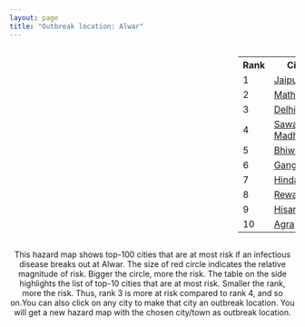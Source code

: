 ```yaml
---
layout: page
title: "Outbreak location: Alwar"
---
```

<div style="width: 100%; overflow: auto;">
<div style="width: 75%; float: left;">
<div id="mapid">
<script src="https://buda-magenta.github.io/hazard_map/load_map.js"></script>

<script>
var marker_outbreak = L.marker([27.639077, 76.614452],{"autoPan": true}).addTo(map); marker_outbreak.bindTooltip("Alwar").openTooltip();

var circle_1 = L.circle([26.915458, 75.818982], {"pane": "markerPane", "color": "red", "fill": true, "fillOpacity": 0.2, "fillRule": "evenodd", "lineCap": "round", "lineJoin": "round", "opacity": 1.0, "radius": 82185, "stroke": true, "weight": 3}).addTo(map);
circle_1.bindTooltip("Jaipur<br>rank: 1<br>hazard index: 0.082185")
circle_1.bindPopup('<a href="https://buda-magenta.github.io/hazard_map/Jaipur">Jaipur</a>')

var circle_2 = L.circle([27.633333, 77.583333], {"pane": "markerPane", "color": "red", "fill": true, "fillOpacity": 0.2, "fillRule": "evenodd", "lineCap": "round", "lineJoin": "round", "opacity": 1.0, "radius": 75638, "stroke": true, "weight": 3}).addTo(map);
circle_2.bindTooltip("Mathura<br>rank: 2<br>hazard index: 0.075638")
circle_2.bindPopup('<a href="https://buda-magenta.github.io/hazard_map/Mathura">Mathura</a>')

var circle_3 = L.circle([28.651718, 77.221939], {"pane": "markerPane", "color": "red", "fill": true, "fillOpacity": 0.2, "fillRule": "evenodd", "lineCap": "round", "lineJoin": "round", "opacity": 1.0, "radius": 51763, "stroke": true, "weight": 3}).addTo(map);
circle_3.bindTooltip("Delhi<br>rank: 3<br>hazard index: 0.051763")
circle_3.bindPopup('<a href="https://buda-magenta.github.io/hazard_map/Delhi">Delhi</a>')

var circle_4 = L.circle([26.229141, 76.304533], {"pane": "markerPane", "color": "red", "fill": true, "fillOpacity": 0.2, "fillRule": "evenodd", "lineCap": "round", "lineJoin": "round", "opacity": 1.0, "radius": 27496, "stroke": true, "weight": 3}).addTo(map);
circle_4.bindTooltip("Sawai Madhopur<br>rank: 4<br>hazard index: 0.027497")
circle_4.bindPopup('<a href="https://buda-magenta.github.io/hazard_map/Sawai_Madhopur">Sawai Madhopur</a>')

var circle_5 = L.circle([28.793170, 76.139128], {"pane": "markerPane", "color": "red", "fill": true, "fillOpacity": 0.2, "fillRule": "evenodd", "lineCap": "round", "lineJoin": "round", "opacity": 1.0, "radius": 14643, "stroke": true, "weight": 3}).addTo(map);
circle_5.bindTooltip("Bhiwani<br>rank: 5<br>hazard index: 0.014643")
circle_5.bindPopup('<a href="https://buda-magenta.github.io/hazard_map/Bhiwani">Bhiwani</a>')

var circle_6 = L.circle([19.794750, 75.077922], {"pane": "markerPane", "color": "red", "fill": true, "fillOpacity": 0.2, "fillRule": "evenodd", "lineCap": "round", "lineJoin": "round", "opacity": 1.0, "radius": 12541, "stroke": true, "weight": 3}).addTo(map);
circle_6.bindTooltip("Gangapur<br>rank: 6<br>hazard index: 0.012542")
circle_6.bindPopup('<a href="https://buda-magenta.github.io/hazard_map/Gangapur">Gangapur</a>')

var circle_7 = L.circle([26.732501, 77.036312], {"pane": "markerPane", "color": "red", "fill": true, "fillOpacity": 0.2, "fillRule": "evenodd", "lineCap": "round", "lineJoin": "round", "opacity": 1.0, "radius": 12034, "stroke": true, "weight": 3}).addTo(map);
circle_7.bindTooltip("Hindaun<br>rank: 7<br>hazard index: 0.012035")
circle_7.bindPopup('<a href="https://buda-magenta.github.io/hazard_map/Hindaun">Hindaun</a>')

var circle_8 = L.circle([28.195647, 76.616518], {"pane": "markerPane", "color": "red", "fill": true, "fillOpacity": 0.2, "fillRule": "evenodd", "lineCap": "round", "lineJoin": "round", "opacity": 1.0, "radius": 10990, "stroke": true, "weight": 3}).addTo(map);
circle_8.bindTooltip("Rewari<br>rank: 8<br>hazard index: 0.010990")
circle_8.bindPopup('<a href="https://buda-magenta.github.io/hazard_map/Rewari">Rewari</a>')

var circle_9 = L.circle([29.168807, 75.746110], {"pane": "markerPane", "color": "red", "fill": true, "fillOpacity": 0.2, "fillRule": "evenodd", "lineCap": "round", "lineJoin": "round", "opacity": 1.0, "radius": 6631, "stroke": true, "weight": 3}).addTo(map);
circle_9.bindTooltip("Hisar<br>rank: 9<br>hazard index: 0.006631")
circle_9.bindPopup('<a href="https://buda-magenta.github.io/hazard_map/Hisar">Hisar</a>')

var circle_10 = L.circle([27.175255, 78.009816], {"pane": "markerPane", "color": "red", "fill": true, "fillOpacity": 0.2, "fillRule": "evenodd", "lineCap": "round", "lineJoin": "round", "opacity": 1.0, "radius": 6426, "stroke": true, "weight": 3}).addTo(map);
circle_10.bindTooltip("Agra<br>rank: 10<br>hazard index: 0.006426")
circle_10.bindPopup('<a href="https://buda-magenta.github.io/hazard_map/Agra">Agra</a>')

var circle_11 = L.circle([28.402979, 77.310384], {"pane": "markerPane", "color": "red", "fill": true, "fillOpacity": 0.2, "fillRule": "evenodd", "lineCap": "round", "lineJoin": "round", "opacity": 1.0, "radius": 5117, "stroke": true, "weight": 3}).addTo(map);
circle_11.bindTooltip("Faridabad<br>rank: 11<br>hazard index: 0.005117")
circle_11.bindPopup('<a href="https://buda-magenta.github.io/hazard_map/Faridabad">Faridabad</a>')

var circle_12 = L.circle([29.000653, 77.768229], {"pane": "markerPane", "color": "red", "fill": true, "fillOpacity": 0.2, "fillRule": "evenodd", "lineCap": "round", "lineJoin": "round", "opacity": 1.0, "radius": 4837, "stroke": true, "weight": 3}).addTo(map);
circle_12.bindTooltip("Meerut<br>rank: 12<br>hazard index: 0.004838")
circle_12.bindPopup('<a href="https://buda-magenta.github.io/hazard_map/Meerut">Meerut</a>')

var circle_13 = L.circle([27.662826, 75.027926], {"pane": "markerPane", "color": "red", "fill": true, "fillOpacity": 0.2, "fillRule": "evenodd", "lineCap": "round", "lineJoin": "round", "opacity": 1.0, "radius": 4775, "stroke": true, "weight": 3}).addTo(map);
circle_13.bindTooltip("Sikar<br>rank: 13<br>hazard index: 0.004775")
circle_13.bindPopup('<a href="https://buda-magenta.github.io/hazard_map/Sikar">Sikar</a>')

var circle_14 = L.circle([25.954628, 83.647350], {"pane": "markerPane", "color": "red", "fill": true, "fillOpacity": 0.2, "fillRule": "evenodd", "lineCap": "round", "lineJoin": "round", "opacity": 1.0, "radius": 4213, "stroke": true, "weight": 3}).addTo(map);
circle_14.bindTooltip("Maunath Bhanjan<br>rank: 14<br>hazard index: 0.004213")
circle_14.bindPopup('<a href="https://buda-magenta.github.io/hazard_map/Maunath_Bhanjan">Maunath Bhanjan</a>')

var circle_15 = L.circle([27.265212, 77.369126], {"pane": "markerPane", "color": "red", "fill": true, "fillOpacity": 0.2, "fillRule": "evenodd", "lineCap": "round", "lineJoin": "round", "opacity": 1.0, "radius": 3991, "stroke": true, "weight": 3}).addTo(map);
circle_15.bindTooltip("Bharatpur<br>rank: 15<br>hazard index: 0.003992")
circle_15.bindPopup('<a href="https://buda-magenta.github.io/hazard_map/Bharatpur">Bharatpur</a>')

var circle_16 = L.circle([26.469100, 74.639000], {"pane": "markerPane", "color": "red", "fill": true, "fillOpacity": 0.2, "fillRule": "evenodd", "lineCap": "round", "lineJoin": "round", "opacity": 1.0, "radius": 3778, "stroke": true, "weight": 3}).addTo(map);
circle_16.bindTooltip("Ajmer<br>rank: 16<br>hazard index: 0.003779")
circle_16.bindPopup('<a href="https://buda-magenta.github.io/hazard_map/Ajmer">Ajmer</a>')

var circle_17 = L.circle([28.428262, 77.002700], {"pane": "markerPane", "color": "red", "fill": true, "fillOpacity": 0.2, "fillRule": "evenodd", "lineCap": "round", "lineJoin": "round", "opacity": 1.0, "radius": 3674, "stroke": true, "weight": 3}).addTo(map);
circle_17.bindTooltip("Gurgaon<br>rank: 17<br>hazard index: 0.003675")
circle_17.bindPopup('<a href="https://buda-magenta.github.io/hazard_map/Gurgaon">Gurgaon</a>')

var circle_18 = L.circle([25.196826, 76.000893], {"pane": "markerPane", "color": "red", "fill": true, "fillOpacity": 0.2, "fillRule": "evenodd", "lineCap": "round", "lineJoin": "round", "opacity": 1.0, "radius": 3366, "stroke": true, "weight": 3}).addTo(map);
circle_18.bindTooltip("Kota<br>rank: 18<br>hazard index: 0.003366")
circle_18.bindPopup('<a href="https://buda-magenta.github.io/hazard_map/Kota">Kota</a>')

var circle_19 = L.circle([27.876990, 78.137290], {"pane": "markerPane", "color": "red", "fill": true, "fillOpacity": 0.2, "fillRule": "evenodd", "lineCap": "round", "lineJoin": "round", "opacity": 1.0, "radius": 3179, "stroke": true, "weight": 3}).addTo(map);
circle_19.bindTooltip("Aligarh<br>rank: 19<br>hazard index: 0.003179")
circle_19.bindPopup('<a href="https://buda-magenta.github.io/hazard_map/Aligarh">Aligarh</a>')

var circle_20 = L.circle([26.122147, 75.663754], {"pane": "markerPane", "color": "red", "fill": true, "fillOpacity": 0.2, "fillRule": "evenodd", "lineCap": "round", "lineJoin": "round", "opacity": 1.0, "radius": 3039, "stroke": true, "weight": 3}).addTo(map);
circle_20.bindTooltip("Tonk<br>rank: 20<br>hazard index: 0.003039")
circle_20.bindPopup('<a href="https://buda-magenta.github.io/hazard_map/Tonk">Tonk</a>')

var circle_21 = L.circle([24.917151, 76.696403], {"pane": "markerPane", "color": "red", "fill": true, "fillOpacity": 0.2, "fillRule": "evenodd", "lineCap": "round", "lineJoin": "round", "opacity": 1.0, "radius": 2793, "stroke": true, "weight": 3}).addTo(map);
circle_21.bindTooltip("Baran<br>rank: 21<br>hazard index: 0.002794")
circle_21.bindPopup('<a href="https://buda-magenta.github.io/hazard_map/Baran">Baran</a>')

var circle_22 = L.circle([30.733442, 76.779714], {"pane": "markerPane", "color": "red", "fill": true, "fillOpacity": 0.2, "fillRule": "evenodd", "lineCap": "round", "lineJoin": "round", "opacity": 1.0, "radius": 2761, "stroke": true, "weight": 3}).addTo(map);
circle_22.bindTooltip("Chandigarh<br>rank: 22<br>hazard index: 0.002762")
circle_22.bindPopup('<a href="https://buda-magenta.github.io/hazard_map/Chandigarh">Chandigarh</a>')

var circle_23 = L.circle([26.296772, 73.035143], {"pane": "markerPane", "color": "red", "fill": true, "fillOpacity": 0.2, "fillRule": "evenodd", "lineCap": "round", "lineJoin": "round", "opacity": 1.0, "radius": 2524, "stroke": true, "weight": 3}).addTo(map);
circle_23.bindTooltip("Jodhpur<br>rank: 23<br>hazard index: 0.002525")
circle_23.bindPopup('<a href="https://buda-magenta.github.io/hazard_map/Jodhpur">Jodhpur</a>')

var circle_24 = L.circle([28.901090, 76.580194], {"pane": "markerPane", "color": "red", "fill": true, "fillOpacity": 0.2, "fillRule": "evenodd", "lineCap": "round", "lineJoin": "round", "opacity": 1.0, "radius": 2431, "stroke": true, "weight": 3}).addTo(map);
circle_24.bindTooltip("Rohtak<br>rank: 24<br>hazard index: 0.002432")
circle_24.bindPopup('<a href="https://buda-magenta.github.io/hazard_map/Rohtak">Rohtak</a>')

var circle_25 = L.circle([23.021624, 72.579707], {"pane": "markerPane", "color": "red", "fill": true, "fillOpacity": 0.2, "fillRule": "evenodd", "lineCap": "round", "lineJoin": "round", "opacity": 1.0, "radius": 2377, "stroke": true, "weight": 3}).addTo(map);
circle_25.bindTooltip("Ahmedabad<br>rank: 25<br>hazard index: 0.002378")
circle_25.bindPopup('<a href="https://buda-magenta.github.io/hazard_map/Ahmedabad">Ahmedabad</a>')

var circle_26 = L.circle([28.570784, 77.327107], {"pane": "markerPane", "color": "red", "fill": true, "fillOpacity": 0.2, "fillRule": "evenodd", "lineCap": "round", "lineJoin": "round", "opacity": 1.0, "radius": 2340, "stroke": true, "weight": 3}).addTo(map);
circle_26.bindTooltip("Noida<br>rank: 26<br>hazard index: 0.002340")
circle_26.bindPopup('<a href="https://buda-magenta.github.io/hazard_map/Noida">Noida</a>')

var circle_27 = L.circle([27.177366, 78.389912], {"pane": "markerPane", "color": "red", "fill": true, "fillOpacity": 0.2, "fillRule": "evenodd", "lineCap": "round", "lineJoin": "round", "opacity": 1.0, "radius": 2199, "stroke": true, "weight": 3}).addTo(map);
circle_27.bindTooltip("Firozabad<br>rank: 27<br>hazard index: 0.002200")
circle_27.bindPopup('<a href="https://buda-magenta.github.io/hazard_map/Firozabad">Firozabad</a>')

var circle_28 = L.circle([28.206144, 74.691907], {"pane": "markerPane", "color": "red", "fill": true, "fillOpacity": 0.2, "fillRule": "evenodd", "lineCap": "round", "lineJoin": "round", "opacity": 1.0, "radius": 2193, "stroke": true, "weight": 3}).addTo(map);
circle_28.bindTooltip("Churu<br>rank: 28<br>hazard index: 0.002194")
circle_28.bindPopup('<a href="https://buda-magenta.github.io/hazard_map/Churu">Churu</a>')

var circle_29 = L.circle([27.573243, 78.111739], {"pane": "markerPane", "color": "red", "fill": true, "fillOpacity": 0.2, "fillRule": "evenodd", "lineCap": "round", "lineJoin": "round", "opacity": 1.0, "radius": 1877, "stroke": true, "weight": 3}).addTo(map);
circle_29.bindTooltip("Hathras<br>rank: 29<br>hazard index: 0.001877")
circle_29.bindPopup('<a href="https://buda-magenta.github.io/hazard_map/Hathras">Hathras</a>')

var circle_30 = L.circle([28.733400, 77.298600], {"pane": "markerPane", "color": "red", "fill": true, "fillOpacity": 0.2, "fillRule": "evenodd", "lineCap": "round", "lineJoin": "round", "opacity": 1.0, "radius": 1866, "stroke": true, "weight": 3}).addTo(map);
circle_30.bindTooltip("Loni<br>rank: 30<br>hazard index: 0.001866")
circle_30.bindPopup('<a href="https://buda-magenta.github.io/hazard_map/Loni">Loni</a>')

var circle_31 = L.circle([27.883846, 78.634890], {"pane": "markerPane", "color": "red", "fill": true, "fillOpacity": 0.2, "fillRule": "evenodd", "lineCap": "round", "lineJoin": "round", "opacity": 1.0, "radius": 1382, "stroke": true, "weight": 3}).addTo(map);
circle_31.bindTooltip("Kasganj<br>rank: 31<br>hazard index: 0.001383")
circle_31.bindPopup('<a href="https://buda-magenta.github.io/hazard_map/Kasganj">Kasganj</a>')

var circle_32 = L.circle([29.391275, 76.977168], {"pane": "markerPane", "color": "red", "fill": true, "fillOpacity": 0.2, "fillRule": "evenodd", "lineCap": "round", "lineJoin": "round", "opacity": 1.0, "radius": 1311, "stroke": true, "weight": 3}).addTo(map);
circle_32.bindTooltip("Panipat<br>rank: 32<br>hazard index: 0.001311")
circle_32.bindPopup('<a href="https://buda-magenta.github.io/hazard_map/Panipat">Panipat</a>')

var circle_33 = L.circle([19.075990, 72.877393], {"pane": "markerPane", "color": "red", "fill": true, "fillOpacity": 0.2, "fillRule": "evenodd", "lineCap": "round", "lineJoin": "round", "opacity": 1.0, "radius": 1237, "stroke": true, "weight": 3}).addTo(map);
circle_33.bindTooltip("Mumbai<br>rank: 33<br>hazard index: 0.001237")
circle_33.bindPopup('<a href="https://buda-magenta.github.io/hazard_map/Mumbai">Mumbai</a>')

var circle_34 = L.circle([26.460914, 80.321759], {"pane": "markerPane", "color": "red", "fill": true, "fillOpacity": 0.2, "fillRule": "evenodd", "lineCap": "round", "lineJoin": "round", "opacity": 1.0, "radius": 1212, "stroke": true, "weight": 3}).addTo(map);
circle_34.bindTooltip("Kanpur<br>rank: 34<br>hazard index: 0.001213")
circle_34.bindPopup('<a href="https://buda-magenta.github.io/hazard_map/Kanpur">Kanpur</a>')

var circle_35 = L.circle([26.166667, 77.500000], {"pane": "markerPane", "color": "red", "fill": true, "fillOpacity": 0.2, "fillRule": "evenodd", "lineCap": "round", "lineJoin": "round", "opacity": 1.0, "radius": 1205, "stroke": true, "weight": 3}).addTo(map);
circle_35.bindTooltip("Morena<br>rank: 35<br>hazard index: 0.001206")
circle_35.bindPopup('<a href="https://buda-magenta.github.io/hazard_map/Morena">Morena</a>')

var circle_36 = L.circle([29.003314, 77.016732], {"pane": "markerPane", "color": "red", "fill": true, "fillOpacity": 0.2, "fillRule": "evenodd", "lineCap": "round", "lineJoin": "round", "opacity": 1.0, "radius": 1092, "stroke": true, "weight": 3}).addTo(map);
circle_36.bindTooltip("Sonipat<br>rank: 36<br>hazard index: 0.001093")
circle_36.bindPopup('<a href="https://buda-magenta.github.io/hazard_map/Sonipat">Sonipat</a>')

var circle_37 = L.circle([28.015929, 73.317137], {"pane": "markerPane", "color": "red", "fill": true, "fillOpacity": 0.2, "fillRule": "evenodd", "lineCap": "round", "lineJoin": "round", "opacity": 1.0, "radius": 1030, "stroke": true, "weight": 3}).addTo(map);
circle_37.bindTooltip("Bikaner<br>rank: 37<br>hazard index: 0.001031")
circle_37.bindPopup('<a href="https://buda-magenta.github.io/hazard_map/Bikaner">Bikaner</a>')

var circle_38 = L.circle([29.301826, 76.338471], {"pane": "markerPane", "color": "red", "fill": true, "fillOpacity": 0.2, "fillRule": "evenodd", "lineCap": "round", "lineJoin": "round", "opacity": 1.0, "radius": 1008, "stroke": true, "weight": 3}).addTo(map);
circle_38.bindTooltip("Jind<br>rank: 38<br>hazard index: 0.001009")
circle_38.bindPopup('<a href="https://buda-magenta.github.io/hazard_map/Jind">Jind</a>')

var circle_39 = L.circle([28.740613, 77.835426], {"pane": "markerPane", "color": "red", "fill": true, "fillOpacity": 0.2, "fillRule": "evenodd", "lineCap": "round", "lineJoin": "round", "opacity": 1.0, "radius": 976, "stroke": true, "weight": 3}).addTo(map);
circle_39.bindTooltip("Hapur<br>rank: 39<br>hazard index: 0.000976")
circle_39.bindPopup('<a href="https://buda-magenta.github.io/hazard_map/Hapur">Hapur</a>')

var circle_40 = L.circle([25.488773, 74.699613], {"pane": "markerPane", "color": "red", "fill": true, "fillOpacity": 0.2, "fillRule": "evenodd", "lineCap": "round", "lineJoin": "round", "opacity": 1.0, "radius": 902, "stroke": true, "weight": 3}).addTo(map);
circle_40.bindTooltip("Bhilwara<br>rank: 40<br>hazard index: 0.000902")
circle_40.bindPopup('<a href="https://buda-magenta.github.io/hazard_map/Bhilwara">Bhilwara</a>')

var circle_41 = L.circle([26.588559, 74.861097], {"pane": "markerPane", "color": "red", "fill": true, "fillOpacity": 0.2, "fillRule": "evenodd", "lineCap": "round", "lineJoin": "round", "opacity": 1.0, "radius": 890, "stroke": true, "weight": 3}).addTo(map);
circle_41.bindTooltip("Kishangarh<br>rank: 41<br>hazard index: 0.000890")
circle_41.bindPopup('<a href="https://buda-magenta.github.io/hazard_map/Kishangarh">Kishangarh</a>')

var circle_42 = L.circle([25.335649, 83.007629], {"pane": "markerPane", "color": "red", "fill": true, "fillOpacity": 0.2, "fillRule": "evenodd", "lineCap": "round", "lineJoin": "round", "opacity": 1.0, "radius": 815, "stroke": true, "weight": 3}).addTo(map);
circle_42.bindTooltip("Varanasi<br>rank: 42<br>hazard index: 0.000815")
circle_42.bindPopup('<a href="https://buda-magenta.github.io/hazard_map/Varanasi">Varanasi</a>')

var circle_43 = L.circle([28.388861, 77.974798], {"pane": "markerPane", "color": "red", "fill": true, "fillOpacity": 0.2, "fillRule": "evenodd", "lineCap": "round", "lineJoin": "round", "opacity": 1.0, "radius": 811, "stroke": true, "weight": 3}).addTo(map);
circle_43.bindTooltip("Bulandshahr<br>rank: 43<br>hazard index: 0.000812")
circle_43.bindPopup('<a href="https://buda-magenta.github.io/hazard_map/Bulandshahr">Bulandshahr</a>')

var circle_44 = L.circle([26.653396, 77.624206], {"pane": "markerPane", "color": "red", "fill": true, "fillOpacity": 0.2, "fillRule": "evenodd", "lineCap": "round", "lineJoin": "round", "opacity": 1.0, "radius": 796, "stroke": true, "weight": 3}).addTo(map);
circle_44.bindTooltip("Dhaulpur<br>rank: 44<br>hazard index: 0.000796")
circle_44.bindPopup('<a href="https://buda-magenta.github.io/hazard_map/Dhaulpur">Dhaulpur</a>')

var circle_45 = L.circle([26.022697, 83.028873], {"pane": "markerPane", "color": "red", "fill": true, "fillOpacity": 0.2, "fillRule": "evenodd", "lineCap": "round", "lineJoin": "round", "opacity": 1.0, "radius": 746, "stroke": true, "weight": 3}).addTo(map);
circle_45.bindTooltip("Azamgarh<br>rank: 45<br>hazard index: 0.000747")
circle_45.bindPopup('<a href="https://buda-magenta.github.io/hazard_map/Azamgarh">Azamgarh</a>')

var circle_46 = L.circle([28.660965, 76.834676], {"pane": "markerPane", "color": "red", "fill": true, "fillOpacity": 0.2, "fillRule": "evenodd", "lineCap": "round", "lineJoin": "round", "opacity": 1.0, "radius": 728, "stroke": true, "weight": 3}).addTo(map);
circle_46.bindTooltip("Bahadurgarh<br>rank: 46<br>hazard index: 0.000729")
circle_46.bindPopup('<a href="https://buda-magenta.github.io/hazard_map/Bahadurgarh">Bahadurgarh</a>')

var circle_47 = L.circle([28.753900, 77.399900], {"pane": "markerPane", "color": "red", "fill": true, "fillOpacity": 0.2, "fillRule": "evenodd", "lineCap": "round", "lineJoin": "round", "opacity": 1.0, "radius": 722, "stroke": true, "weight": 3}).addTo(map);
circle_47.bindTooltip("Khora<br>rank: 47<br>hazard index: 0.000722")
circle_47.bindPopup('<a href="https://buda-magenta.github.io/hazard_map/Khora">Khora</a>')

var circle_48 = L.circle([18.521428, 73.854454], {"pane": "markerPane", "color": "red", "fill": true, "fillOpacity": 0.2, "fillRule": "evenodd", "lineCap": "round", "lineJoin": "round", "opacity": 1.0, "radius": 701, "stroke": true, "weight": 3}).addTo(map);
circle_48.bindTooltip("Pune<br>rank: 48<br>hazard index: 0.000701")
circle_48.bindPopup('<a href="https://buda-magenta.github.io/hazard_map/Pune">Pune</a>')

var circle_49 = L.circle([26.838100, 80.934600], {"pane": "markerPane", "color": "red", "fill": true, "fillOpacity": 0.2, "fillRule": "evenodd", "lineCap": "round", "lineJoin": "round", "opacity": 1.0, "radius": 677, "stroke": true, "weight": 3}).addTo(map);
circle_49.bindTooltip("Lucknow<br>rank: 49<br>hazard index: 0.000677")
circle_49.bindPopup('<a href="https://buda-magenta.github.io/hazard_map/Lucknow">Lucknow</a>')

var circle_50 = L.circle([28.079690, 75.541768], {"pane": "markerPane", "color": "red", "fill": true, "fillOpacity": 0.2, "fillRule": "evenodd", "lineCap": "round", "lineJoin": "round", "opacity": 1.0, "radius": 581, "stroke": true, "weight": 3}).addTo(map);
circle_50.bindTooltip("Jhunjhunun<br>rank: 50<br>hazard index: 0.000582")
circle_50.bindPopup('<a href="https://buda-magenta.github.io/hazard_map/Jhunjhunun">Jhunjhunun</a>')

var circle_51 = L.circle([25.531031, 78.652689], {"pane": "markerPane", "color": "red", "fill": true, "fillOpacity": 0.2, "fillRule": "evenodd", "lineCap": "round", "lineJoin": "round", "opacity": 1.0, "radius": 553, "stroke": true, "weight": 3}).addTo(map);
circle_51.bindTooltip("Jhansi<br>rank: 51<br>hazard index: 0.000553")
circle_51.bindPopup('<a href="https://buda-magenta.github.io/hazard_map/Jhansi">Jhansi</a>')

var circle_52 = L.circle([17.388786, 78.461065], {"pane": "markerPane", "color": "red", "fill": true, "fillOpacity": 0.2, "fillRule": "evenodd", "lineCap": "round", "lineJoin": "round", "opacity": 1.0, "radius": 533, "stroke": true, "weight": 3}).addTo(map);
circle_52.bindTooltip("Hyderabad<br>rank: 52<br>hazard index: 0.000534")
circle_52.bindPopup('<a href="https://buda-magenta.github.io/hazard_map/Hyderabad">Hyderabad</a>')

var circle_53 = L.circle([28.651718, 77.221939], {"pane": "markerPane", "color": "red", "fill": true, "fillOpacity": 0.2, "fillRule": "evenodd", "lineCap": "round", "lineJoin": "round", "opacity": 1.0, "radius": 528, "stroke": true, "weight": 3}).addTo(map);
circle_53.bindTooltip("Dehri<br>rank: 53<br>hazard index: 0.000529")
circle_53.bindPopup('<a href="https://buda-magenta.github.io/hazard_map/Dehri">Dehri</a>')

var circle_54 = L.circle([12.979120, 77.591300], {"pane": "markerPane", "color": "red", "fill": true, "fillOpacity": 0.2, "fillRule": "evenodd", "lineCap": "round", "lineJoin": "round", "opacity": 1.0, "radius": 521, "stroke": true, "weight": 3}).addTo(map);
circle_54.bindTooltip("Bangalore<br>rank: 54<br>hazard index: 0.000521")
circle_54.bindPopup('<a href="https://buda-magenta.github.io/hazard_map/Bangalore">Bangalore</a>')

var circle_55 = L.circle([28.176959, 77.373112], {"pane": "markerPane", "color": "red", "fill": true, "fillOpacity": 0.2, "fillRule": "evenodd", "lineCap": "round", "lineJoin": "round", "opacity": 1.0, "radius": 518, "stroke": true, "weight": 3}).addTo(map);
circle_55.bindTooltip("Palwal<br>rank: 55<br>hazard index: 0.000519")
circle_55.bindPopup('<a href="https://buda-magenta.github.io/hazard_map/Palwal">Palwal</a>')

var circle_56 = L.circle([26.671329, 83.364583], {"pane": "markerPane", "color": "red", "fill": true, "fillOpacity": 0.2, "fillRule": "evenodd", "lineCap": "round", "lineJoin": "round", "opacity": 1.0, "radius": 500, "stroke": true, "weight": 3}).addTo(map);
circle_56.bindTooltip("Gorakhpur<br>rank: 56<br>hazard index: 0.000501")
circle_56.bindPopup('<a href="https://buda-magenta.github.io/hazard_map/Gorakhpur">Gorakhpur</a>')

var circle_57 = L.circle([30.909016, 75.851601], {"pane": "markerPane", "color": "red", "fill": true, "fillOpacity": 0.2, "fillRule": "evenodd", "lineCap": "round", "lineJoin": "round", "opacity": 1.0, "radius": 495, "stroke": true, "weight": 3}).addTo(map);
circle_57.bindTooltip("Ludhiana<br>rank: 57<br>hazard index: 0.000495")
circle_57.bindPopup('<a href="https://buda-magenta.github.io/hazard_map/Ludhiana">Ludhiana</a>')

var circle_58 = L.circle([28.826162, 77.541656], {"pane": "markerPane", "color": "red", "fill": true, "fillOpacity": 0.2, "fillRule": "evenodd", "lineCap": "round", "lineJoin": "round", "opacity": 1.0, "radius": 491, "stroke": true, "weight": 3}).addTo(map);
circle_58.bindTooltip("Modinagar<br>rank: 58<br>hazard index: 0.000491")
circle_58.bindPopup('<a href="https://buda-magenta.github.io/hazard_map/Modinagar">Modinagar</a>')

var circle_59 = L.circle([25.438130, 81.833800], {"pane": "markerPane", "color": "red", "fill": true, "fillOpacity": 0.2, "fillRule": "evenodd", "lineCap": "round", "lineJoin": "round", "opacity": 1.0, "radius": 489, "stroke": true, "weight": 3}).addTo(map);
circle_59.bindTooltip("Allahabad<br>rank: 59<br>hazard index: 0.000490")
circle_59.bindPopup('<a href="https://buda-magenta.github.io/hazard_map/Allahabad">Allahabad</a>')

var circle_60 = L.circle([28.863842, 78.805778], {"pane": "markerPane", "color": "red", "fill": true, "fillOpacity": 0.2, "fillRule": "evenodd", "lineCap": "round", "lineJoin": "round", "opacity": 1.0, "radius": 466, "stroke": true, "weight": 3}).addTo(map);
circle_60.bindTooltip("Moradabad<br>rank: 60<br>hazard index: 0.000467")
circle_60.bindPopup('<a href="https://buda-magenta.github.io/hazard_map/Moradabad">Moradabad</a>')

var circle_61 = L.circle([24.578721, 73.686257], {"pane": "markerPane", "color": "red", "fill": true, "fillOpacity": 0.2, "fillRule": "evenodd", "lineCap": "round", "lineJoin": "round", "opacity": 1.0, "radius": 465, "stroke": true, "weight": 3}).addTo(map);
circle_61.bindTooltip("Udaipur<br>rank: 61<br>hazard index: 0.000465")
circle_61.bindPopup('<a href="https://buda-magenta.github.io/hazard_map/Udaipur">Udaipur</a>')

var circle_62 = L.circle([28.205907, 77.875714], {"pane": "markerPane", "color": "red", "fill": true, "fillOpacity": 0.2, "fillRule": "evenodd", "lineCap": "round", "lineJoin": "round", "opacity": 1.0, "radius": 427, "stroke": true, "weight": 3}).addTo(map);
circle_62.bindTooltip("Khurja<br>rank: 62<br>hazard index: 0.000427")
circle_62.bindPopup('<a href="https://buda-magenta.github.io/hazard_map/Khurja">Khurja</a>')

var circle_63 = L.circle([22.541418, 88.357691], {"pane": "markerPane", "color": "red", "fill": true, "fillOpacity": 0.2, "fillRule": "evenodd", "lineCap": "round", "lineJoin": "round", "opacity": 1.0, "radius": 426, "stroke": true, "weight": 3}).addTo(map);
circle_63.bindTooltip("Kolkata<br>rank: 63<br>hazard index: 0.000426")
circle_63.bindPopup('<a href="https://buda-magenta.github.io/hazard_map/Kolkata">Kolkata</a>')

var circle_64 = L.circle([31.634308, 74.873679], {"pane": "markerPane", "color": "red", "fill": true, "fillOpacity": 0.2, "fillRule": "evenodd", "lineCap": "round", "lineJoin": "round", "opacity": 1.0, "radius": 421, "stroke": true, "weight": 3}).addTo(map);
circle_64.bindTooltip("Amritsar<br>rank: 64<br>hazard index: 0.000422")
circle_64.bindPopup('<a href="https://buda-magenta.github.io/hazard_map/Amritsar">Amritsar</a>')

var circle_65 = L.circle([29.154148, 77.305954], {"pane": "markerPane", "color": "red", "fill": true, "fillOpacity": 0.2, "fillRule": "evenodd", "lineCap": "round", "lineJoin": "round", "opacity": 1.0, "radius": 419, "stroke": true, "weight": 3}).addTo(map);
circle_65.bindTooltip("Baraut<br>rank: 65<br>hazard index: 0.000419")
circle_65.bindPopup('<a href="https://buda-magenta.github.io/hazard_map/Baraut">Baraut</a>')

var circle_66 = L.circle([18.627929, 73.800983], {"pane": "markerPane", "color": "red", "fill": true, "fillOpacity": 0.2, "fillRule": "evenodd", "lineCap": "round", "lineJoin": "round", "opacity": 1.0, "radius": 389, "stroke": true, "weight": 3}).addTo(map);
circle_66.bindTooltip("Pimpri Chinchwad<br>rank: 66<br>hazard index: 0.000389")
circle_66.bindPopup('<a href="https://buda-magenta.github.io/hazard_map/Pimpri_Chinchwad">Pimpri Chinchwad</a>')

var circle_67 = L.circle([23.258486, 77.401989], {"pane": "markerPane", "color": "red", "fill": true, "fillOpacity": 0.2, "fillRule": "evenodd", "lineCap": "round", "lineJoin": "round", "opacity": 1.0, "radius": 384, "stroke": true, "weight": 3}).addTo(map);
circle_67.bindTooltip("Bhopal<br>rank: 67<br>hazard index: 0.000384")
circle_67.bindPopup('<a href="https://buda-magenta.github.io/hazard_map/Bhopal">Bhopal</a>')

var circle_68 = L.circle([27.060786, 74.176675], {"pane": "markerPane", "color": "red", "fill": true, "fillOpacity": 0.2, "fillRule": "evenodd", "lineCap": "round", "lineJoin": "round", "opacity": 1.0, "radius": 349, "stroke": true, "weight": 3}).addTo(map);
circle_68.bindTooltip("Nagaur<br>rank: 68<br>hazard index: 0.000349")
circle_68.bindPopup('<a href="https://buda-magenta.github.io/hazard_map/Nagaur">Nagaur</a>')

var circle_69 = L.circle([29.988077, 77.508130], {"pane": "markerPane", "color": "red", "fill": true, "fillOpacity": 0.2, "fillRule": "evenodd", "lineCap": "round", "lineJoin": "round", "opacity": 1.0, "radius": 348, "stroke": true, "weight": 3}).addTo(map);
circle_69.bindTooltip("Saharanpur<br>rank: 69<br>hazard index: 0.000348")
circle_69.bindPopup('<a href="https://buda-magenta.github.io/hazard_map/Saharanpur">Saharanpur</a>')

var circle_70 = L.circle([30.883006, 75.869732], {"pane": "markerPane", "color": "red", "fill": true, "fillOpacity": 0.2, "fillRule": "evenodd", "lineCap": "round", "lineJoin": "round", "opacity": 1.0, "radius": 345, "stroke": true, "weight": 3}).addTo(map);
circle_70.bindTooltip("S.A.S. Nagar<br>rank: 70<br>hazard index: 0.000345")
circle_70.bindPopup('<a href="https://buda-magenta.github.io/hazard_map/S.A.S._Nagar">S.A.S. Nagar</a>')

var circle_71 = L.circle([31.292011, 75.568058], {"pane": "markerPane", "color": "red", "fill": true, "fillOpacity": 0.2, "fillRule": "evenodd", "lineCap": "round", "lineJoin": "round", "opacity": 1.0, "radius": 344, "stroke": true, "weight": 3}).addTo(map);
circle_71.bindTooltip("Jalandhar<br>rank: 71<br>hazard index: 0.000345")
circle_71.bindPopup('<a href="https://buda-magenta.github.io/hazard_map/Jalandhar">Jalandhar</a>')

var circle_72 = L.circle([29.822821, 76.378310], {"pane": "markerPane", "color": "red", "fill": true, "fillOpacity": 0.2, "fillRule": "evenodd", "lineCap": "round", "lineJoin": "round", "opacity": 1.0, "radius": 341, "stroke": true, "weight": 3}).addTo(map);
circle_72.bindTooltip("Kaithal<br>rank: 72<br>hazard index: 0.000342")
circle_72.bindPopup('<a href="https://buda-magenta.github.io/hazard_map/Kaithal">Kaithal</a>')

var circle_73 = L.circle([25.609324, 85.123525], {"pane": "markerPane", "color": "red", "fill": true, "fillOpacity": 0.2, "fillRule": "evenodd", "lineCap": "round", "lineJoin": "round", "opacity": 1.0, "radius": 335, "stroke": true, "weight": 3}).addTo(map);
circle_73.bindTooltip("Patna<br>rank: 73<br>hazard index: 0.000336")
circle_73.bindPopup('<a href="https://buda-magenta.github.io/hazard_map/Patna">Patna</a>')

var circle_74 = L.circle([20.011247, 73.790236], {"pane": "markerPane", "color": "red", "fill": true, "fillOpacity": 0.2, "fillRule": "evenodd", "lineCap": "round", "lineJoin": "round", "opacity": 1.0, "radius": 334, "stroke": true, "weight": 3}).addTo(map);
circle_74.bindTooltip("Nashik<br>rank: 74<br>hazard index: 0.000335")
circle_74.bindPopup('<a href="https://buda-magenta.github.io/hazard_map/Nashik">Nashik</a>')

var circle_75 = L.circle([30.384367, 76.770421], {"pane": "markerPane", "color": "red", "fill": true, "fillOpacity": 0.2, "fillRule": "evenodd", "lineCap": "round", "lineJoin": "round", "opacity": 1.0, "radius": 302, "stroke": true, "weight": 3}).addTo(map);
circle_75.bindTooltip("Ambala<br>rank: 75<br>hazard index: 0.000303")
circle_75.bindPopup('<a href="https://buda-magenta.github.io/hazard_map/Ambala">Ambala</a>')

var circle_76 = L.circle([29.583333, 75.083333], {"pane": "markerPane", "color": "red", "fill": true, "fillOpacity": 0.2, "fillRule": "evenodd", "lineCap": "round", "lineJoin": "round", "opacity": 1.0, "radius": 301, "stroke": true, "weight": 3}).addTo(map);
circle_76.bindTooltip("Sirsa<br>rank: 76<br>hazard index: 0.000301")
circle_76.bindPopup('<a href="https://buda-magenta.github.io/hazard_map/Sirsa">Sirsa</a>')

var circle_77 = L.circle([26.099214, 74.312704], {"pane": "markerPane", "color": "red", "fill": true, "fillOpacity": 0.2, "fillRule": "evenodd", "lineCap": "round", "lineJoin": "round", "opacity": 1.0, "radius": 299, "stroke": true, "weight": 3}).addTo(map);
circle_77.bindTooltip("Beawar<br>rank: 77<br>hazard index: 0.000300")
circle_77.bindPopup('<a href="https://buda-magenta.github.io/hazard_map/Beawar">Beawar</a>')

var circle_78 = L.circle([13.083694, 80.270186], {"pane": "markerPane", "color": "red", "fill": true, "fillOpacity": 0.2, "fillRule": "evenodd", "lineCap": "round", "lineJoin": "round", "opacity": 1.0, "radius": 285, "stroke": true, "weight": 3}).addTo(map);
circle_78.bindTooltip("Chennai<br>rank: 78<br>hazard index: 0.000285")
circle_78.bindPopup('<a href="https://buda-magenta.github.io/hazard_map/Chennai">Chennai</a>')

var circle_79 = L.circle([27.701115, 74.464936], {"pane": "markerPane", "color": "red", "fill": true, "fillOpacity": 0.2, "fillRule": "evenodd", "lineCap": "round", "lineJoin": "round", "opacity": 1.0, "radius": 265, "stroke": true, "weight": 3}).addTo(map);
circle_79.bindTooltip("Sujangarh<br>rank: 79<br>hazard index: 0.000265")
circle_79.bindPopup('<a href="https://buda-magenta.github.io/hazard_map/Sujangarh">Sujangarh</a>')

var circle_80 = L.circle([19.877263, 75.339024], {"pane": "markerPane", "color": "red", "fill": true, "fillOpacity": 0.2, "fillRule": "evenodd", "lineCap": "round", "lineJoin": "round", "opacity": 1.0, "radius": 264, "stroke": true, "weight": 3}).addTo(map);
circle_80.bindTooltip("Aurangabad<br>rank: 80<br>hazard index: 0.000264")
circle_80.bindPopup('<a href="https://buda-magenta.github.io/hazard_map/Aurangabad">Aurangabad</a>')

var circle_81 = L.circle([26.203725, 78.157363], {"pane": "markerPane", "color": "red", "fill": true, "fillOpacity": 0.2, "fillRule": "evenodd", "lineCap": "round", "lineJoin": "round", "opacity": 1.0, "radius": 260, "stroke": true, "weight": 3}).addTo(map);
circle_81.bindTooltip("Gwalior<br>rank: 81<br>hazard index: 0.000260")
circle_81.bindPopup('<a href="https://buda-magenta.github.io/hazard_map/Gwalior">Gwalior</a>')

var circle_82 = L.circle([28.457876, 79.405571], {"pane": "markerPane", "color": "red", "fill": true, "fillOpacity": 0.2, "fillRule": "evenodd", "lineCap": "round", "lineJoin": "round", "opacity": 1.0, "radius": 230, "stroke": true, "weight": 3}).addTo(map);
circle_82.bindTooltip("Bareilly<br>rank: 82<br>hazard index: 0.000230")
circle_82.bindPopup('<a href="https://buda-magenta.github.io/hazard_map/Bareilly">Bareilly</a>')

var circle_83 = L.circle([25.603508, 83.507454], {"pane": "markerPane", "color": "red", "fill": true, "fillOpacity": 0.2, "fillRule": "evenodd", "lineCap": "round", "lineJoin": "round", "opacity": 1.0, "radius": 226, "stroke": true, "weight": 3}).addTo(map);
circle_83.bindTooltip("Ghazipur<br>rank: 83<br>hazard index: 0.000227")
circle_83.bindPopup('<a href="https://buda-magenta.github.io/hazard_map/Ghazipur">Ghazipur</a>')

var circle_84 = L.circle([25.500000, 75.833333], {"pane": "markerPane", "color": "red", "fill": true, "fillOpacity": 0.2, "fillRule": "evenodd", "lineCap": "round", "lineJoin": "round", "opacity": 1.0, "radius": 218, "stroke": true, "weight": 3}).addTo(map);
circle_84.bindTooltip("Bundi<br>rank: 84<br>hazard index: 0.000219")
circle_84.bindPopup('<a href="https://buda-magenta.github.io/hazard_map/Bundi">Bundi</a>')

var circle_85 = L.circle([25.877933, 84.119959], {"pane": "markerPane", "color": "red", "fill": true, "fillOpacity": 0.2, "fillRule": "evenodd", "lineCap": "round", "lineJoin": "round", "opacity": 1.0, "radius": 212, "stroke": true, "weight": 3}).addTo(map);
circle_85.bindTooltip("Ballia<br>rank: 85<br>hazard index: 0.000212")
circle_85.bindPopup('<a href="https://buda-magenta.github.io/hazard_map/Ballia">Ballia</a>')

var circle_86 = L.circle([25.773344, 84.784977], {"pane": "markerPane", "color": "red", "fill": true, "fillOpacity": 0.2, "fillRule": "evenodd", "lineCap": "round", "lineJoin": "round", "opacity": 1.0, "radius": 198, "stroke": true, "weight": 3}).addTo(map);
circle_86.bindTooltip("Chapra<br>rank: 86<br>hazard index: 0.000199")
circle_86.bindPopup('<a href="https://buda-magenta.github.io/hazard_map/Chapra">Chapra</a>')

var circle_87 = L.circle([21.170200, 72.831100], {"pane": "markerPane", "color": "red", "fill": true, "fillOpacity": 0.2, "fillRule": "evenodd", "lineCap": "round", "lineJoin": "round", "opacity": 1.0, "radius": 193, "stroke": true, "weight": 3}).addTo(map);
circle_87.bindTooltip("Surat<br>rank: 87<br>hazard index: 0.000194")
circle_87.bindPopup('<a href="https://buda-magenta.github.io/hazard_map/Surat">Surat</a>')

var circle_88 = L.circle([23.480592, 74.917790], {"pane": "markerPane", "color": "red", "fill": true, "fillOpacity": 0.2, "fillRule": "evenodd", "lineCap": "round", "lineJoin": "round", "opacity": 1.0, "radius": 193, "stroke": true, "weight": 3}).addTo(map);
circle_88.bindTooltip("Ratlam<br>rank: 88<br>hazard index: 0.000193")
circle_88.bindPopup('<a href="https://buda-magenta.github.io/hazard_map/Ratlam">Ratlam</a>')

var circle_89 = L.circle([22.305199, 70.802833], {"pane": "markerPane", "color": "red", "fill": true, "fillOpacity": 0.2, "fillRule": "evenodd", "lineCap": "round", "lineJoin": "round", "opacity": 1.0, "radius": 173, "stroke": true, "weight": 3}).addTo(map);
circle_89.bindTooltip("Rajkot<br>rank: 89<br>hazard index: 0.000173")
circle_89.bindPopup('<a href="https://buda-magenta.github.io/hazard_map/Rajkot">Rajkot</a>')

var circle_90 = L.circle([27.437194, 79.489129], {"pane": "markerPane", "color": "red", "fill": true, "fillOpacity": 0.2, "fillRule": "evenodd", "lineCap": "round", "lineJoin": "round", "opacity": 1.0, "radius": 166, "stroke": true, "weight": 3}).addTo(map);
circle_90.bindTooltip("Farrukhabad<br>rank: 90<br>hazard index: 0.000166")
circle_90.bindPopup('<a href="https://buda-magenta.github.io/hazard_map/Farrukhabad">Farrukhabad</a>')

var circle_91 = L.circle([15.398403, 73.812918], {"pane": "markerPane", "color": "red", "fill": true, "fillOpacity": 0.2, "fillRule": "evenodd", "lineCap": "round", "lineJoin": "round", "opacity": 1.0, "radius": 166, "stroke": true, "weight": 3}).addTo(map);
circle_91.bindTooltip("Vasco Da Gama<br>rank: 91<br>hazard index: 0.000166")
circle_91.bindPopup('<a href="https://buda-magenta.github.io/hazard_map/Vasco_Da_Gama">Vasco Da Gama</a>')

var circle_92 = L.circle([26.180598, 91.753943], {"pane": "markerPane", "color": "red", "fill": true, "fillOpacity": 0.2, "fillRule": "evenodd", "lineCap": "round", "lineJoin": "round", "opacity": 1.0, "radius": 163, "stroke": true, "weight": 3}).addTo(map);
circle_92.bindTooltip("Guwahati<br>rank: 92<br>hazard index: 0.000163")
circle_92.bindPopup('<a href="https://buda-magenta.github.io/hazard_map/Guwahati">Guwahati</a>')

var circle_93 = L.circle([30.179115, 75.047102], {"pane": "markerPane", "color": "red", "fill": true, "fillOpacity": 0.2, "fillRule": "evenodd", "lineCap": "round", "lineJoin": "round", "opacity": 1.0, "radius": 162, "stroke": true, "weight": 3}).addTo(map);
circle_93.bindTooltip("Bathinda<br>rank: 93<br>hazard index: 0.000162")
circle_93.bindPopup('<a href="https://buda-magenta.github.io/hazard_map/Bathinda">Bathinda</a>')

var circle_94 = L.circle([29.448006, 77.740685], {"pane": "markerPane", "color": "red", "fill": true, "fillOpacity": 0.2, "fillRule": "evenodd", "lineCap": "round", "lineJoin": "round", "opacity": 1.0, "radius": 160, "stroke": true, "weight": 3}).addTo(map);
circle_94.bindTooltip("Muzaffarnagar<br>rank: 94<br>hazard index: 0.000161")
circle_94.bindPopup('<a href="https://buda-magenta.github.io/hazard_map/Muzaffarnagar">Muzaffarnagar</a>')

var circle_95 = L.circle([29.367200, 74.298364], {"pane": "markerPane", "color": "red", "fill": true, "fillOpacity": 0.2, "fillRule": "evenodd", "lineCap": "round", "lineJoin": "round", "opacity": 1.0, "radius": 157, "stroke": true, "weight": 3}).addTo(map);
circle_95.bindTooltip("Hanumangarh<br>rank: 95<br>hazard index: 0.000157")
circle_95.bindPopup('<a href="https://buda-magenta.github.io/hazard_map/Hanumangarh">Hanumangarh</a>')

var circle_96 = L.circle([29.680327, 76.989625], {"pane": "markerPane", "color": "red", "fill": true, "fillOpacity": 0.2, "fillRule": "evenodd", "lineCap": "round", "lineJoin": "round", "opacity": 1.0, "radius": 154, "stroke": true, "weight": 3}).addTo(map);
circle_96.bindTooltip("Karnal<br>rank: 96<br>hazard index: 0.000155")
circle_96.bindPopup('<a href="https://buda-magenta.github.io/hazard_map/Karnal">Karnal</a>')

var circle_97 = L.circle([34.074744, 74.820444], {"pane": "markerPane", "color": "red", "fill": true, "fillOpacity": 0.2, "fillRule": "evenodd", "lineCap": "round", "lineJoin": "round", "opacity": 1.0, "radius": 145, "stroke": true, "weight": 3}).addTo(map);
circle_97.bindTooltip("Srinagar<br>rank: 97<br>hazard index: 0.000145")
circle_97.bindPopup('<a href="https://buda-magenta.github.io/hazard_map/Srinagar">Srinagar</a>')

var circle_98 = L.circle([30.325565, 78.043681], {"pane": "markerPane", "color": "red", "fill": true, "fillOpacity": 0.2, "fillRule": "evenodd", "lineCap": "round", "lineJoin": "round", "opacity": 1.0, "radius": 141, "stroke": true, "weight": 3}).addTo(map);
circle_98.bindTooltip("Dehradun<br>rank: 98<br>hazard index: 0.000141")
circle_98.bindPopup('<a href="https://buda-magenta.github.io/hazard_map/Dehradun">Dehradun</a>')

var circle_99 = L.circle([22.720362, 75.868200], {"pane": "markerPane", "color": "red", "fill": true, "fillOpacity": 0.2, "fillRule": "evenodd", "lineCap": "round", "lineJoin": "round", "opacity": 1.0, "radius": 139, "stroke": true, "weight": 3}).addTo(map);
circle_99.bindTooltip("Indore<br>rank: 99<br>hazard index: 0.000139")
circle_99.bindPopup('<a href="https://buda-magenta.github.io/hazard_map/Indore">Indore</a>')

var circle_100 = L.circle([28.794068, 79.185930], {"pane": "markerPane", "color": "red", "fill": true, "fillOpacity": 0.2, "fillRule": "evenodd", "lineCap": "round", "lineJoin": "round", "opacity": 1.0, "radius": 136, "stroke": true, "weight": 3}).addTo(map);
circle_100.bindTooltip("Rampur<br>rank: 100<br>hazard index: 0.000137")
circle_100.bindPopup('<a href="https://buda-magenta.github.io/hazard_map/Rampur">Rampur</a>')
</script>
</div>
</div>


<div style="width: 20%; float: right;">
<table>
<tr>
<th>Rank</th>
<th>City</th>
</tr>

<tr>
<td>1</td>
<td><a href="https://buda-magenta.github.io/hazard_map/Jaipur">Jaipur</a></td>
</tr>

<tr>
<td>2</td>
<td><a href="https://buda-magenta.github.io/hazard_map/Mathura">Mathura</a></td>
</tr>

<tr>
<td>3</td>
<td><a href="https://buda-magenta.github.io/hazard_map/Delhi">Delhi</a></td>
</tr>

<tr>
<td>4</td>
<td><a href="https://buda-magenta.github.io/hazard_map/Sawai_Madhopur">Sawai Madhopur</a></td>
</tr>

<tr>
<td>5</td>
<td><a href="https://buda-magenta.github.io/hazard_map/Bhiwani">Bhiwani</a></td>
</tr>

<tr>
<td>6</td>
<td><a href="https://buda-magenta.github.io/hazard_map/Gangapur">Gangapur</a></td>
</tr>

<tr>
<td>7</td>
<td><a href="https://buda-magenta.github.io/hazard_map/Hindaun">Hindaun</a></td>
</tr>

<tr>
<td>8</td>
<td><a href="https://buda-magenta.github.io/hazard_map/Rewari">Rewari</a></td>
</tr>

<tr>
<td>9</td>
<td><a href="https://buda-magenta.github.io/hazard_map/Hisar">Hisar</a></td>
</tr>

<tr>
<td>10</td>
<td><a href="https://buda-magenta.github.io/hazard_map/Agra">Agra</a></td>
</tr>

</table>
</div>
</div>


<p align="center">This hazard map shows top-100 cities that are at most risk if an infectious disease breaks out at Alwar. The size of red circle indicates the relative magnitude of risk. Bigger the circle, more the risk. The table on the side highlights the list of top-10 cities that are at most risk. Smaller the rank, more the risk. Thus, rank 3 is more at risk compared to rank 4, and so on.You can also click on any city to make that city an outbreak location. You will get a new hazard map with the chosen city/town as outbreak location.
</p>